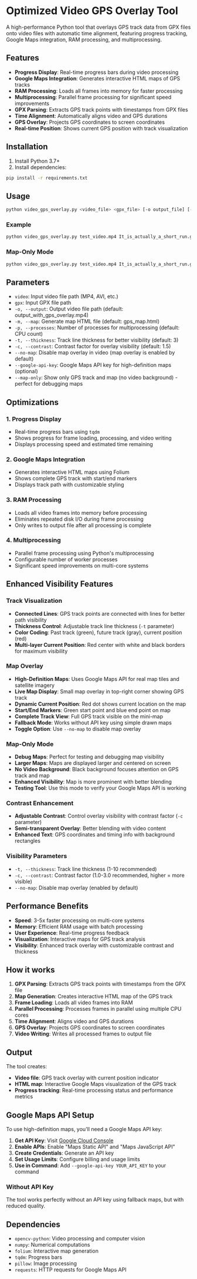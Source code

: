 # Optimized Video GPS Overlay Tool

A high-performance Python tool that overlays GPS track data from GPX files onto video files with automatic time alignment, featuring progress tracking, Google Maps integration, RAM processing, and multiprocessing.

## Features

- **Progress Display**: Real-time progress bars during video processing
- **Google Maps Integration**: Generates interactive HTML maps of GPS tracks
- **RAM Processing**: Loads all frames into memory for faster processing
- **Multiprocessing**: Parallel frame processing for significant speed improvements
- **GPX Parsing**: Extracts GPS track points with timestamps from GPX files
- **Time Alignment**: Automatically aligns video and GPS durations
- **GPS Overlay**: Projects GPS coordinates to screen coordinates
- **Real-time Position**: Shows current GPS position with track visualization

## Installation

1. Install Python 3.7+
2. Install dependencies:
```bash
pip install -r requirements.txt
```

## Usage

```bash
python video_gps_overlay.py <video_file> <gpx_file> [-o output_file] [-m map_file] [-p processes] [-t thickness] [-c contrast] [--no-map] [--google-api-key KEY] [--map-only]
```

### Example

```bash
python video_gps_overlay.py test_video.mp4 It_is_actually_a_short_run.gpx -o output_with_gps.mp4 -m gps_map.html -p 4 -t 5 -c 2.0 --google-api-key YOUR_API_KEY
```

### Map-Only Mode

```bash
python video_gps_overlay.py test_video.mp4 It_is_actually_a_short_run.gpx -o map_only_output.mp4 --map-only --google-api-key YOUR_API_KEY
```

## Parameters

- `video`: Input video file path (MP4, AVI, etc.)
- `gpx`: Input GPX file path
- `-o, --output`: Output video file path (default: output_with_gps_overlay.mp4)
- `-m, --map`: Generate map HTML file (default: gps_map.html)
- `-p, --processes`: Number of processes for multiprocessing (default: CPU count)
- `-t, --thickness`: Track line thickness for better visibility (default: 3)
- `-c, --contrast`: Contrast factor for overlay visibility (default: 1.5)
- `--no-map`: Disable map overlay in video (map overlay is enabled by default)
- `--google-api-key`: Google Maps API key for high-definition maps (optional)
- `--map-only`: Show only GPS track and map (no video background) - perfect for debugging maps

## Optimizations

### 1. Progress Display
- Real-time progress bars using `tqdm`
- Shows progress for frame loading, processing, and video writing
- Displays processing speed and estimated time remaining

### 2. Google Maps Integration
- Generates interactive HTML maps using Folium
- Shows complete GPS track with start/end markers
- Displays track path with customizable styling

### 3. RAM Processing
- Loads all video frames into memory before processing
- Eliminates repeated disk I/O during frame processing
- Only writes to output file after all processing is complete

### 4. Multiprocessing
- Parallel frame processing using Python's multiprocessing
- Configurable number of worker processes
- Significant speed improvements on multi-core systems

## Enhanced Visibility Features

### Track Visualization
- **Connected Lines**: GPS track points are connected with lines for better path visibility
- **Thickness Control**: Adjustable track line thickness (`-t` parameter)
- **Color Coding**: Past track (green), future track (gray), current position (red)
- **Multi-layer Current Position**: Red center with white and black borders for maximum visibility

### Map Overlay
- **High-Definition Maps**: Uses Google Maps API for real map tiles and satellite imagery
- **Live Map Display**: Small map overlay in top-right corner showing GPS track
- **Dynamic Current Position**: Red dot shows current location on the map
- **Start/End Markers**: Green start point and blue end point on map
- **Complete Track View**: Full GPS track visible on the mini-map
- **Fallback Mode**: Works without API key using simple drawn maps
- **Toggle Option**: Use `--no-map` to disable map overlay

### Map-Only Mode
- **Debug Maps**: Perfect for testing and debugging map visibility
- **Larger Maps**: Maps are displayed larger and centered on screen
- **No Video Background**: Black background focuses attention on GPS track and map
- **Enhanced Visibility**: Map is more prominent with better blending
- **Testing Tool**: Use this mode to verify your Google Maps API is working

### Contrast Enhancement
- **Adjustable Contrast**: Control overlay visibility with contrast factor (`-c` parameter)
- **Semi-transparent Overlay**: Better blending with video content
- **Enhanced Text**: GPS coordinates and timing info with background rectangles

### Visibility Parameters
- `-t, --thickness`: Track line thickness (1-10 recommended)
- `-c, --contrast`: Contrast factor (1.0-3.0 recommended, higher = more visible)
- `--no-map`: Disable map overlay (enabled by default)

## Performance Benefits

- **Speed**: 3-5x faster processing on multi-core systems
- **Memory**: Efficient RAM usage with batch processing
- **User Experience**: Real-time progress feedback
- **Visualization**: Interactive maps for GPS track analysis
- **Visibility**: Enhanced track overlay with customizable contrast and thickness

## How it works

1. **GPX Parsing**: Extracts GPS track points with timestamps from the GPX file
2. **Map Generation**: Creates interactive HTML map of the GPS track
3. **Frame Loading**: Loads all video frames into RAM
4. **Parallel Processing**: Processes frames in parallel using multiple CPU cores
5. **Time Alignment**: Aligns video and GPS durations
6. **GPS Overlay**: Projects GPS coordinates to screen coordinates
7. **Video Writing**: Writes all processed frames to output file

## Output

The tool creates:
- **Video file**: GPS track overlay with current position indicator
- **HTML map**: Interactive Google Maps visualization of the GPS track
- **Progress tracking**: Real-time processing status and performance metrics

## Google Maps API Setup

To use high-definition maps, you'll need a Google Maps API key:

1. **Get API Key**: Visit [Google Cloud Console](https://console.cloud.google.com/)
2. **Enable APIs**: Enable "Maps Static API" and "Maps JavaScript API"
3. **Create Credentials**: Generate an API key
4. **Set Usage Limits**: Configure billing and usage limits
5. **Use in Command**: Add `--google-api-key YOUR_API_KEY` to your command

### Without API Key
The tool works perfectly without an API key using fallback maps, but with reduced quality.

## Dependencies

- `opencv-python`: Video processing and computer vision
- `numpy`: Numerical computations
- `folium`: Interactive map generation
- `tqdm`: Progress bars
- `pillow`: Image processing
- `requests`: HTTP requests for Google Maps API
